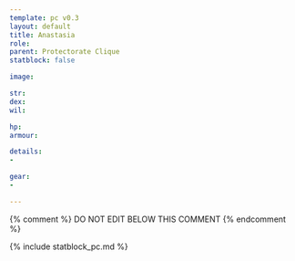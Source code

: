 ```yaml
---
template: pc v0.3
layout: default
title: Anastasia
role: 
parent: Protectorate Clique
statblock: false

image: 

str: 
dex: 
wil: 

hp: 
armour: 

details:
- 

gear:
- 

---
```


{% comment %}
DO NOT EDIT BELOW THIS COMMENT
{% endcomment %}

{% include statblock_pc.md %}

